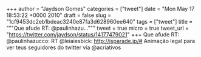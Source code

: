 
+++
author = "Jaydson Gomes"
categories = ["tweet"]
date = "Mon May 17 18:53:22 +0000 2010"
draft = false
slug = "1cf9453dc2eb1bdeac3240e87fa3d628960ee640"
tags = ["tweet"]
title = """Que afude RT: @paulinhazu..."""
tweet = true
micro = true
tweet_url = "https://twitter.com/jaydson/status/14177479021"
+++
Que afude RT: @paulinhazucco: RT @leiaiesbick: http://isparade.jp/# Animação legal para ver teus seguidores do twitter via @acriativos
